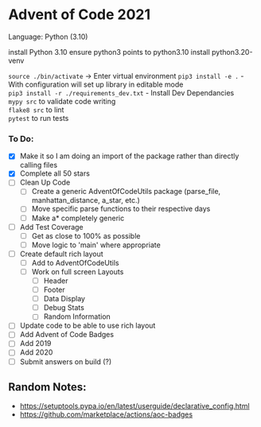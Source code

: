 # Advent of Code 2021

Language: Python (3.10)

install Python 3.10
ensure python3 points to python3.10
install python3.20-venv


`source ./bin/activate` -> Enter virtual environment
`pip3 install -e .` - With configuration will set up library in editable mode  
`pip3 install -r ./requirements_dev.txt` - Install Dev Dependancies  
`mypy src` to validate code writing  
`flake8 src` to lint  
`pytest` to run tests  

### To Do:

- [X] Make it so I am doing an import of the package rather than directly calling files
- [X] Complete all 50 stars
- [ ] Clean Up Code
  - [ ] Create a generic AdventOfCodeUtils package (parse_file, manhattan_distance, a_star, etc.)
  - [ ] Move specific parse functions to their respective days
  - [ ] Make a* completely generic
- [ ] Add Test Coverage
  - [ ] Get as close to 100% as possible
  - [ ] Move logic to 'main' where appropriate
- [ ] Create default rich layout
  - [ ] Add to AdventOfCodeUtils
  - [ ] Work on full screen Layouts
    - [ ] Header
    - [ ] Footer
    - [ ] Data Display
    - [ ] Debug Stats
    - [ ] Random Information
- [ ] Update code to be able to use rich layout
- [ ] Add Advent of Code Badges
- [ ] Add 2019
- [ ] Add 2020
- [ ] Submit answers on build (?)

## Random Notes:

- https://setuptools.pypa.io/en/latest/userguide/declarative_config.html
- https://github.com/marketplace/actions/aoc-badges
